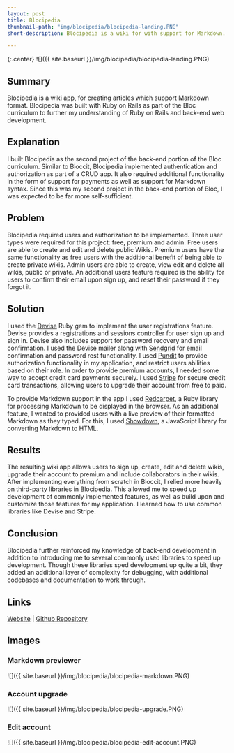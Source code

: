 ```yaml
---
layout: post
title: Blocipedia
thumbnail-path: "img/blocipedia/blocipedia-landing.PNG"
short-description: Blocipedia is a wiki for with support for Markdown.

---
```


{:.center}
![]({{ site.baseurl }}/img/blocipedia/blocipedia-landing.PNG)

## Summary

Blocipedia is a wiki app, for creating articles which support Markdown format. Blocipedia was built with Ruby on Rails as part of the Bloc curriculum to further my understanding of Ruby on Rails and back-end web development.   

## Explanation

I built Blocipedia as the second project of the back-end portion of the Bloc curriculum. Similar to Bloccit, Blocipedia implemented authentication and authorization as part of a CRUD app. It also required additional functionality in the form of support for payments as well as support for Markdown syntax. Since this was my second project in the back-end portion of Bloc, I was expected to be far more self-sufficient.

## Problem

Blocipedia required users and authorization to be implemented. Three user types were required for this project: free, premium and admin. Free users are able to create and edit and delete public Wikis. Premium users have the same functionality as free users with the additional benefit of being able to create private wikis. Admin users are able to create, view edit and delete all wikis, public or private. An additional users feature required is the ability for users to confirm their email upon sign up, and reset their password if they forgot it.

## Solution

I used the [Devise](https://github.com/plataformatec/devise) Ruby gem to implement the user registrations feature. Devise provides a registrations and sessions controller for user sign up and sign in. Devise also includes support for password recovery and email confirmation. I used the Devise mailer along with [Sendgrid](https://devcenter.heroku.com/articles/sendgrid) for email confirmation and password rest functionality. I used [Pundit](https://github.com/elabs/pundit) to provide authorization functionality in my application, and restrict users abilities based on their role. In order to provide premium accounts, I needed some way to accept credit card payments securely. I used [Stripe](https://stripe.com/ca) for secure credit card transactions, allowing users to upgrade their account from free to paid.

To provide Markdown support in the app I used [Redcarpet](https://github.com/vmg/redcarpet), a Ruby library for processing Markdown to be displayed in the browser. As an additional feature, I wanted to provided users with a live preview of their formatted Markdown as they typed. For this, I used [Showdown](https://github.com/showdownjs/showdown), a JavaScript library for converting Markdown to HTML.

## Results

The resulting wiki app allows users to sign up, create, edit and delete wikis, upgrade their account to premium and include collaborators in their wikis. After implementing everything from scratch in Bloccit, I relied more heavily on third-party libraries in Blocipedia. This allowed me to speed up development of commonly implemented features, as well as build upon and customize those features for my application. I learned how to use common libraries like Devise and Stripe.

## Conclusion

Blocipedia further reinforced my knowledge of back-end development in addition to introducing me to several commonly used libraries to speed up development. Though these libraries sped development up quite a bit, they added an additional layer of complexity for debugging, with additional codebases and documentation to work through.

## Links

[Website](https://dry-wave-90624.herokuapp.com/)  &#124;  [Github Repository](https://github.com/ConradPacesa/blocipedia)

## Images

### Markdown previewer

![]({{ site.baseurl }}/img/blocipedia/blocipedia-markdown.PNG)

### Account upgrade

![]({{ site.baseurl }}/img/blocipedia/blocipedia-upgrade.PNG)

### Edit account

![]({{ site.baseurl }}/img/blocipedia/blocipedia-edit-account.PNG)
